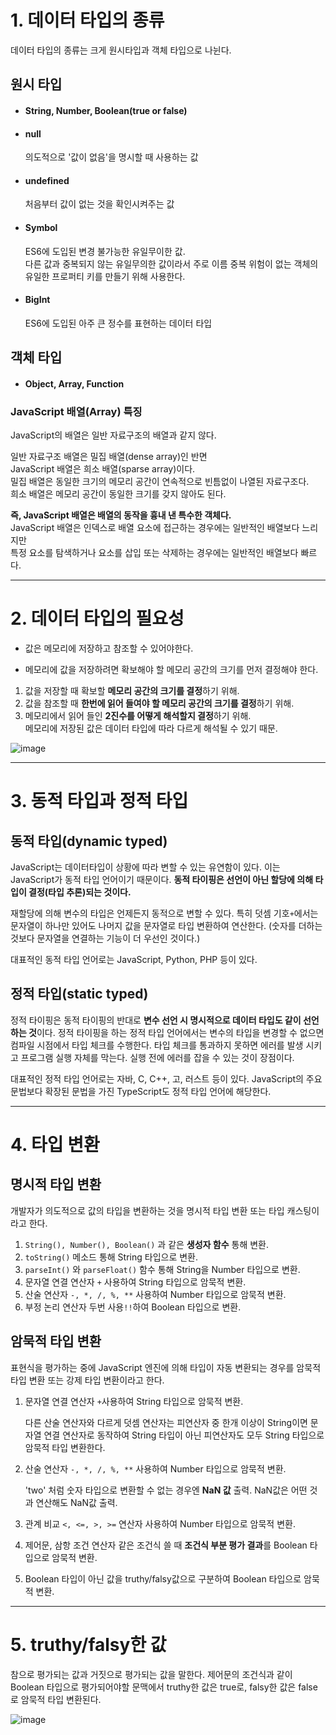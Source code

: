 # 1. 데이터 타입의 종류

데이터 타입의 종류는 크게 원시타입과 객체 타입으로 나뉜다.

## 원시 타입

- #### String, Number, Boolean(true or false)

- #### null

  의도적으로 '값이 없음'을 명시할 때 사용하는 값

- #### undefined

  처음부터 값이 없는 것을 확인시켜주는 값

- #### Symbol

  ES6에 도입된 변경 불가능한 유일무이한 값.  
  다른 값과 중복되지 않는 유일무의한 값이라서 주로 이름 중복 위험이 없는 객체의 유일한 프로퍼티 키를 만들기 위해 사용한다.

- #### BigInt

  ES6에 도입된 아주 큰 정수를 표현하는 데이터 타입

## 객체 타입

- #### Object, Array, Function

### JavaScript 배열(Array) 특징

JavaScript의 배열은 일반 자료구조의 배열과 같지 않다.

일반 자료구조 배열은 밀집 배열(dense array)인 반면  
JavaScript 배열은 희소 배열(sparse array)이다.  
밀집 배열은 동일한 크기의 메모리 공간이 연속적으로 빈틈없이 나열된 자료구조다.  
희소 배열은 메모리 공간이 동일한 크기를 갖지 않아도 된다.

**즉, JavaScript 배열은 배열의 동작을 흉내 낸 특수한 객체다.**  
JavaScript 배열은 인덱스로 배열 요소에 접근하는 경우에는 일반적인 배열보다 느리지만  
특정 요소를 탐색하거나 요소를 삽입 또는 삭제하는 경우에는 일반적인 배열보다 빠르다.

---

# 2. 데이터 타입의 필요성

- 값은 메모리에 저장하고 참조할 수 있어야한다.

- 메모리에 값을 저장하려면 확보해야 할 메모리 공간의 크기를 먼저 결정해야 한다.

1. 값을 저장할 때 확보할 **메모리 공간의 크기를 결정**하기 위해.
2. 값을 참조할 때 **한번에 읽어 들여야 할 메모리 공간의 크기를 결정**하기 위해.
3. 메모리에서 읽어 들인 **2진수를 어떻게 해석할지 결정**하기 위해.  
   메모리에 저장된 값은 데이터 타입에 따라 다르게 해석될 수 있기 때문.

![image](https://user-images.githubusercontent.com/87015026/223929198-383bf980-5cb1-4067-9210-e09284bb823b.png)

---

# 3. 동적 타입과 정적 타입

## 동적 타입(dynamic typed)

JavaScript는 데이터타입이 상황에 따라 변할 수 있는 유연함이 있다.
이는 JavaScript가 동적 타입 언어이기 때문이다.
**동적 타이핑은 선언이 아닌 할당에 의해 타입이 결정(타입 추론)되는 것이다.**

재할당에 의해 변수의 타입은 언제든지 동적으로 변할 수 있다.
특히 덧셈 기호`+`에서는 문자열이 하나만 있어도 나머지 값을 문자열로 타입 변환하여 연산한다.
(숫자를 더하는 것보다 문자열을 연결하는 기능이 더 우선인 것이다.)

대표적인 동적 타입 언어로는 JavaScript, Python, PHP 등이 있다.

## 정적 타입(static typed)

정적 타이핑은 동적 타이핑의 반대로 **변수 선언 시 명시적으로 데이터 타입도 같이 선언하는 것**이다.
정적 타이핑을 하는 정적 타입 언어에서는 변수의 타입을 변경할 수 없으면 컴파일 시점에서 타입 체크를 수행한다.
타입 체크를 통과하지 못하면 에러를 발생 시키고 프로그램 실행 자체를 막는다.
실행 전에 에러를 잡을 수 있는 것이 장점이다.

대표적인 정적 타입 언어로는 자바, C, C++, 고, 러스트 등이 있다.
JavaScript의 주요 문법보다 확장된 문법을 가진 TypeScript도 정적 타입 언어에 해당한다.

---

# 4. 타입 변환

## 명시적 타입 변환

개발자가 의도적으로 값의 타입을 변환하는 것을 명시적 타입 변환 또는 타입 캐스팅이라고 한다.

1. `String(), Number(), Boolean()` 과 같은 **생성자 함수** 통해 변환.
2. `toString()` 메소드 통해 String 타입으로 변환.
3. `parseInt()` 와 `parseFloat()` 함수 통해 String을 Number 타입으로 변환.
4. 문자열 연결 연산자 `+` 사용하여 String 타입으로 암묵적 변환.
5. 산술 연산자 `-, *, /, %, **` 사용하여 Number 타입으로 암묵적 변환.
6. 부정 논리 연산자 두번 사용`!!`하여 Boolean 타입으로 변환.

## 암묵적 타입 변환

표현식을 평가하는 중에 JavaScript 엔진에 의해 타입이 자동 변환되는 경우를 암묵적 타입 변환 또는 강제 타입 변환이라고 한다.

1. 문자열 연결 연산자 `+`사용하여 String 타입으로 암묵적 변환.

   다른 산술 연산자와 다르게 덧셈 연산자는 피연산자 중 한개 이상이 String이면 문자열 연결 연산자로 동작하여 String 타입이 아닌 피연산자도 모두 String 타입으로 암묵적 타입 변환한다.

2. 산술 연산자 `-, *, /, %, **` 사용하여 Number 타입으로 암묵적 변환.

   'two' 처럼 숫자 타입으로 변환할 수 없는 경우엔 **NaN 값** 출력.
   NaN값은 어떤 것과 연산해도 NaN값 출력.

3. 관계 비교 `<, <=, >, >=` 연산자 사용하여 Number 타입으로 암묵적 변환.
4. 제어문, 삼항 조건 연산자 같은 조건식 쓸 때 **조건식 부분 평가 결과**를 Boolean 타입으로 암묵적 변환.
5. Boolean 타입이 아닌 값을 truthy/falsy값으로 구분하여 Boolean 타입으로 암묵적 변환.

---

# 5. truthy/falsy한 값

참으로 평가되는 값과 거짓으로 평가되는 값을 말한다.
제어문의 조건식과 같이 Boolean 타입으로 평가되어야할 문맥에서 truthy한 값은 true로, falsy한 값은 false로 암묵적 타입 변환된다.

![image](https://user-images.githubusercontent.com/87015026/223935725-8110bd18-ba93-4cb1-8fe3-cf455f64f506.png)
